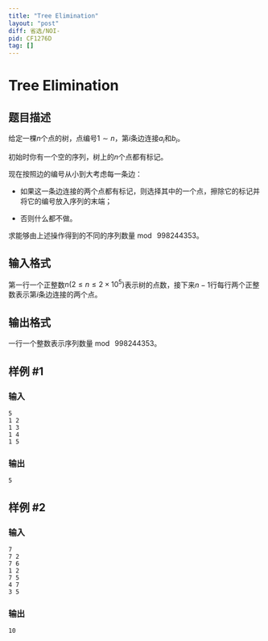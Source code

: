 ```yaml
---
title: "Tree Elimination"
layout: "post"
diff: 省选/NOI-
pid: CF1276D
tag: []
---
```


# Tree Elimination

## 题目描述

给定一棵$n$个点的树，点编号$1 \sim n$，第$i$条边连接$a_i$和$b_i$。

初始时你有一个空的序列，树上的$n$个点都有标记。

现在按照边的编号从小到大考虑每一条边：

- 如果这一条边连接的两个点都有标记，则选择其中的一个点，擦除它的标记并将它的编号放入序列的末端；

- 否则什么都不做。

求能够由上述操作得到的不同的序列数量$\bmod\  998244353$。

## 输入格式

第一行一个正整数$n(2 \leq n \leq 2 \times 10^5)$表示树的点数，接下来$n-1$行每行两个正整数表示第$i$条边连接的两个点。

## 输出格式

一行一个整数表示序列数量$\bmod\ 998244353$。

## 样例 #1

### 输入

```
5
1 2
1 3
1 4
1 5

```

### 输出

```
5

```

## 样例 #2

### 输入

```
7
7 2
7 6
1 2
7 5
4 7
3 5

```

### 输出

```
10

```


